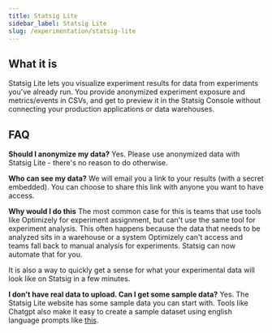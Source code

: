 ```yaml
---
title: Statsig Lite
sidebar_label: Statsig Lite
slug: /experimentation/statsig-lite
---
```


## What it is
Statsig Lite lets you visualize experiment results for data from experiments you've already run. You provide anonymized experiment exposure and metrics/events in CSVs, and get to preview it in the Statsig Console without connecting your production applications or data warehouses.

## FAQ

**Should I anonymize my data?**
Yes. Please use anonymized data with Statsig Lite - there's no reason to do otherwise.

**Who can see my data?**
We will email you a link to your results (with a secret embedded). You can choose to share this link with anyone you want to have access. 

**Why would I do this**
The most common case for this is teams that use tools like Optimizely for experiment assignment, but can't use the same tool for experiment analysis. This often happens because the data that needs to be analyzed sits in a warehouse or a system Optimizely can't access and teams fall back to manual analysis for experiments. Statsig can now automate that for you. 

It is also a way to quickly get a sense for what your experimental data will look like on Statsig in a few minutes. 

**I don't have real data to upload. Can I get some sample data?**
Yes. The Statsig Lite website has some sample data you can start with. Tools like Chatgpt also make it easy to create a sample dataset using english language prompts like [this](https://chatgpt.com/share/67bf3105-b984-800c-99b4-02935deb5f5b). 

